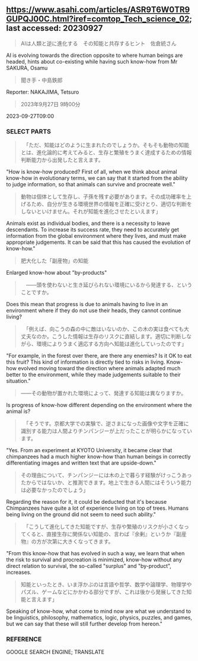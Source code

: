 ## https://www.asahi.com/articles/ASR9T6W0TR9GUPQJ00C.html?iref=comtop_Tech_science_02; last accessed: 20230927

> AIは人類と逆に進化する　その知能と共存するヒント　佐倉統さん

AI is evolving towards the direction opposite to where human beings are headed, hints about co-existing while having such know-how from Mr SAKURA, Osamu 

> 聞き手・中島鉄郎

Reporter: NAKAJIMA, Tetsuro

> 2023年9月27日 9時00分

2023-09-27T09:00

### SELECT PARTS

>　「ただ、知能はどのように生まれたのでしょうか。そもそも動物の知能とは、進化論的に考えてみると、生存と繁殖をうまく達成するための情報判断能力から出発したと言えます。

"How is know-how produced? First of all, when we think about animal know-how in evolutionary terms, we can say that it started from the ability to judge information, so that animals can survive and procreate well."

> 動物は個体として生存し、子孫を残す必要があります。その成功確率を上げるため、自分が生きる環境世界の情報を正確に受けとり、適切な判断をしないといけません。それが知能を進化させたといえます」

Animals exist as individual bodies, and there is a necessity to leave descendants. To increase its success rate, they need to accurately get information from the global environment where they lives, and must make appropriate judgements. It can be said that this has caused the evolution of know-how."

> 肥大化した「副産物」の知能

Enlarged know-how about "by-products"

>　――頭を使わないと生き延びられない環境にいるから発達する、ということですか。

Does this mean that progress is due to animals having to live in an environment where if they do not use their heads, they cannot continue living?

>　「例えば、向こうの森の中に敵はいないのか、この木の実は食べても大丈夫なのか。こうした情報は生存のリスクに直結します。適切に判断しながら、環境によりうまく適応する方向へ知能は進化していったのです」

"For example, in the forest over there, are there any enemies? Is it OK to eat this fruit? This kind of information is directly tied to risks in living. Know-how evolved moving toward the direction where animals adapted much better to the environment, while they made judgements suitable to their situation."

> ――その動物が置かれた環境によって、発達する知能は異なりますか。

Is progress of know-how different depending on the environment where the animal is?

>　「そうです。京都大学での実験で、逆さまになった画像や文字を正確に識別する能力は人間よりチンパンジーが上だったことが明らかになっています。

"Yes. From an experiment at KYOTO University, it became clear that chimpanzees had a much higher know-how than human beings in correctly differentiating images and written text that are upside-down."

> その理由について、チンパンジーには木の上で暮らす経験がけっこうあったからではないか、と推測できます。地上で生きる人間にはそういう能力は必要なかったのでしょう」

Regarding the reason for it, it could be deducted that it's because Chimpanzees have quite a lot of experience living on top of trees. Humans being living on the ground did not seem to need such ability."

>　「こうして進化してきた知能ですが、生存や繁殖のリスクが小さくなってくると、直接生存に関係ない知能の、言わば『余剰』というか『副産物』の方が次第に大きくなってきます。

"From this know-how that has evolved in such a way, we learn that when the risk to survival and procreation is minimized, know-how without any direct relation to survival, the so-called "surplus" and "by-product", increases.

> 知能といったとき、いま浮かぶのは言語や哲学、数学や論理学、物理学やパズル、ゲームなどにかかわる部分ですが、これは後から発展してきた知能と言えます」

Speaking of know-how, what come to mind now are what we understand to be linguistics, philosophy, mathematics, logic, physics, puzzles, and games, but we can say that these will still further develop from hereon."

### REFERENCE

GOOGLE SEARCH ENGINE; TRANSLATE

